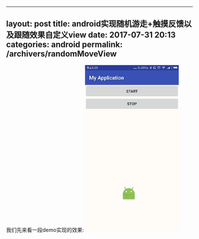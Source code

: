 ---
layout: post
title:  android实现随机游走+触摸反馈以及跟随效果自定义view
date:   2017-07-31 20:13
categories: android
permalink: /archivers/randomMoveView
--

我们先来看一段demo实现的效果:
![](/_posts/randomView.gif)